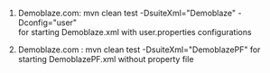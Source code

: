1. Demoblaze.com: mvn clean test -DsuiteXml="Demoblaze" -Dconfig="user"    
for starting Demoblaze.xml with user.properties configurations

2. Demoblaze.com : mvn clean test -DsuiteXml="DemoblazePF"
for starting DemoblazePF.xml without property file